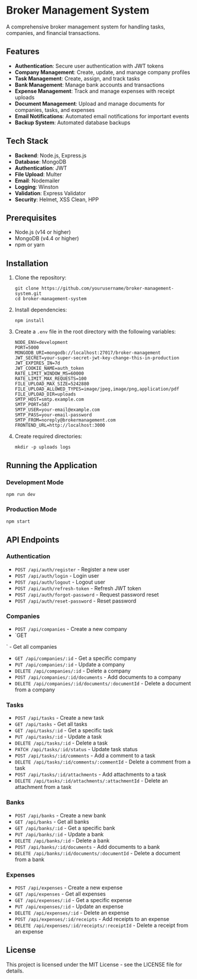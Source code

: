 # Broker Management System

A comprehensive broker management system for handling tasks, companies, and financial transactions.

## Features

- **Authentication**: Secure user authentication with JWT tokens
- **Company Management**: Create, update, and manage company profiles
- **Task Management**: Create, assign, and track tasks
- **Bank Management**: Manage bank accounts and transactions
- **Expense Management**: Track and manage expenses with receipt uploads
- **Document Management**: Upload and manage documents for companies, tasks, and expenses
- **Email Notifications**: Automated email notifications for important events
- **Backup System**: Automated database backups

## Tech Stack

- **Backend**: Node.js, Express.js
- **Database**: MongoDB
- **Authentication**: JWT
- **File Upload**: Multer
- **Email**: Nodemailer
- **Logging**: Winston
- **Validation**: Express Validator
- **Security**: Helmet, XSS Clean, HPP

## Prerequisites

- Node.js (v14 or higher)
- MongoDB (v4.4 or higher)
- npm or yarn

## Installation

1. Clone the repository:
   ```
   git clone https://github.com/yourusername/broker-management-system.git
   cd broker-management-system
   ```

2. Install dependencies:
   ```
   npm install
   ```

3. Create a `.env` file in the root directory with the following variables:
   ```
   NODE_ENV=development
   PORT=5000
   MONGODB_URI=mongodb://localhost:27017/broker-management
   JWT_SECRET=your-super-secret-jwt-key-change-this-in-production
   JWT_EXPIRES_IN=7d
   JWT_COOKIE_NAME=auth_token
   RATE_LIMIT_WINDOW_MS=60000
   RATE_LIMIT_MAX_REQUESTS=100
   FILE_UPLOAD_MAX_SIZE=5242880
   FILE_UPLOAD_ALLOWED_TYPES=image/jpeg,image/png,application/pdf
   FILE_UPLOAD_DIR=uploads
   SMTP_HOST=smtp.example.com
   SMTP_PORT=587
   SMTP_USER=your-email@example.com
   SMTP_PASS=your-email-password
   SMTP_FROM=noreply@brokermanagement.com
   FRONTEND_URL=http://localhost:3000
   ```

4. Create required directories:
   ```
   mkdir -p uploads logs
   ```

## Running the Application

### Development Mode

```
npm run dev
```

### Production Mode

```
npm start
```

## API Endpoints

### Authentication

- `POST /api/auth/register` - Register a new user
- `POST /api/auth/login` - Login user
- `POST /api/auth/logout` - Logout user
- `POST /api/auth/refresh-token` - Refresh JWT token
- `POST /api/auth/forgot-password` - Request password reset
- `POST /api/auth/reset-password` - Reset password

### Companies

- `POST /api/companies` - Create a new company
- `GET 

` - Get all companies
- `GET /api/companies/:id` - Get a specific company
- `PUT /api/companies/:id` - Update a company
- `DELETE /api/companies/:id` - Delete a company
- `POST /api/companies/:id/documents` - Add documents to a company
- `DELETE /api/companies/:id/documents/:documentId` - Delete a document from a company

### Tasks

- `POST /api/tasks` - Create a new task
- `GET /api/tasks` - Get all tasks
- `GET /api/tasks/:id` - Get a specific task
- `PUT /api/tasks/:id` - Update a task
- `DELETE /api/tasks/:id` - Delete a task
- `PATCH /api/tasks/:id/status` - Update task status
- `POST /api/tasks/:id/comments` - Add a comment to a task
- `DELETE /api/tasks/:id/comments/:commentId` - Delete a comment from a task
- `POST /api/tasks/:id/attachments` - Add attachments to a task
- `DELETE /api/tasks/:id/attachments/:attachmentId` - Delete an attachment from a task

### Banks

- `POST /api/banks` - Create a new bank
- `GET /api/banks` - Get all banks
- `GET /api/banks/:id` - Get a specific bank
- `PUT /api/banks/:id` - Update a bank
- `DELETE /api/banks/:id` - Delete a bank
- `POST /api/banks/:id/documents` - Add documents to a bank
- `DELETE /api/banks/:id/documents/:documentId` - Delete a document from a bank

### Expenses

- `POST /api/expenses` - Create a new expense
- `GET /api/expenses` - Get all expenses
- `GET /api/expenses/:id` - Get a specific expense
- `PUT /api/expenses/:id` - Update an expense
- `DELETE /api/expenses/:id` - Delete an expense
- `POST /api/expenses/:id/receipts` - Add receipts to an expense
- `DELETE /api/expenses/:id/receipts/:receiptId` - Delete a receipt from an expense

## License

This project is licensed under the MIT License - see the LICENSE file for details. 